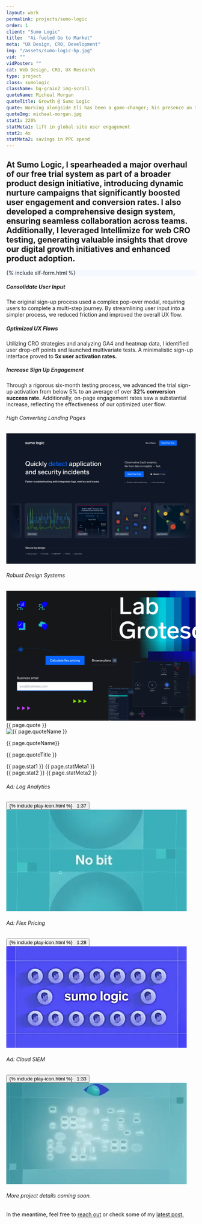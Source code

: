 ```yaml
---
layout: work
permalink: projects/sumo-logic
order: 1
client: "Sumo Logic"
title:  "Ai-fueled Go to Market"
meta: "UX Design, CRO, Development"
img: "/assets/sumo-logic-hp.jpg"
vid: ""
vidPoster: ""
cat: Web Design, CRO, UX Research
type: project
class: sumologic
className: bg-grain2 img-scroll
quoteName: Micheal Morgan
quoteTitle: Growth @ Sumo Logic
quote: Working alongside Eli has been a game-changer; his presence on the team has always booster our odds of success. He possesses a rare talent of melding a marketer's strategic mindset with the creative vision of a top-tier designer.
quoteImg: micheal-morgan.jpg
stat1: 220%
statMeta1: lift in global site user engagement
stat2: 4x
statMeta2: savings in PPC spend 
---
```

 
<!-- <img src="{{ page.img }}" />  -->

<!-- <video id="vid" autoplay="" muted="" loop="" poster="https://assets-www.sumologic.com/sumo-hp-vidposter-sm.jpg" data-src="https://assets-www.sumologic.com/banners/hp-hero-trailer23.mp4"></video>
  -->

<section id="proj-intro" class="py-lg-5 py-sm-2">
	<h2 class="d2 pr-4 pr-md-2 pr-sm-1 pr-xs-0">At Sumo Logic, I spearheaded a major overhaul of our free trial system as part of a broader product design initiative, introducing dynamic nurture campaigns that significantly boosted user engagement and conversion rates. I also developed a comprehensive design system, ensuring seamless collaboration across teams. Additionally, I leveraged Intellimize for web CRO testing, generating valuable insights that drove our digital growth initiatives and enhanced product adoption.</h2>
</section>

<div class="cards-grid flex flexp-wrap fx-wrap fx-md-col pt-1 pt-md-0 mt-3 mt-md-2 mt-sm-1">
	<div class="flex fx-item-3 mb-2 mb-sm-1"> 
		<div class="card-wrap w-100" data-tilt style="--cursor-x: 0px; --cursor-y: 0px;">
			<div class="card flex fx-just-center" style="background: #F5F8FF;">
				<span class="slf">{% include slf-form.html %}</span>
			</div>
			<div class="card-bg"></div>
		</div>
	</div>
	<div class="flex fx-grow fx-item-2 mb-2 mb-sm-1 pl-2 pl-md-0">
		<div class="card-wrap w-100" data-tilt style="--cursor-x: 0px; --cursor-y: 0px;">
			<div class="card flex fx-col fx-just-center py-2 px-3 py-md-1 px-md-2 px-sm-1">
				<span class="">
					<h5 class="mb-0">Consolidate User Input</h5>
					<p>The original sign-up process used a complex pop-over modal, requiring users to complete a multi-step journey. By streamlining user input into a simpler process, we reduced friction and improved the overall UX flow.</p>
					<h5 class="mb-0">Optimized UX Flows</h5>
					<p>Utilizing CRO strategies and analyzing GA4 and heatmap data, I identified user drop-off points and launched multivariate tests. A minimalistic sign-up interface proved to <strong class="highlight">5x user activation rates.</strong></p>
					<h5 class="mb-0">Increase Sign Up Engagement</h5>
					<p>Through a rigorous six-month testing process, we advanced the trial sign-up activation from below 5% to an average of over <strong class="highlight">32% conversion success rate.</strong> Additionally, on-page engagement rates saw a substantial increase, reflecting the effectiveness of our optimized user flow.</p>
				</span>
			</div>
			<div class="card-bg"></div>
			<div class="card-highlight"></div>
		</div>
	</div>
	<div class="flex fx-grow fx-item-3 pr-1 pr-md-0 mb-2 mb-md-2 mb-sm-1">
		<div class="card-wrap w-100" data-tilt style="--cursor-x: 0px; --cursor-y: 0px;">
			<div class="card flex fx-col fx-align-center px-3 px-md-2 px-sm-1">
				<h6 class="mt-2 mb-2 mt-md-1 mb-md-1">High Converting Landing Pages</h6>
				<img class="mx-2 bordered bordered-b-0 round-top-8" src="/assets/sumo-logic-lp-tiles.jpg" title="Sumo Logic Landing Page Testing" />
			</div>
			<div class="card-bg"></div>
			<!-- <div class="card-highlight"></div> -->
		</div>
	</div>
	<div class="flex fx-grow fx-item-3 pl-1 pl-md-0 mb-2 mb-md-2 mb-sm-1"> 
		<div class="card-wrap w-100" data-tilt style="--cursor-x: 0px; --cursor-y: 0px;">
			<div class="card flex fx-col fx-align-center px-3 px-md-2 px-sm-1">
				<h6 class="mt-2 mb-2 mt-md-1 mb-md-1">Robust Design Systems</h6>
				<img class="mx-2 bordered bordered-b-0 round-top-8" src="/assets/sumo-ds_v2_1x.jpg" title="Sumo Logic Design System" />
			</div>
			<div class="card-bg"></div>
			<!-- <div class="card-highlight"></div> -->
		</div>
	</div>
	<!-- <! --- > -->
	<div class="flex fx-col fx-grow fx-item-2 pr-1 pr-md-0 mb-2 mb-md-2 mb-sm-1">
		<div class="card-wrap w-100" data-tilt style="--cursor-x: 0px; --cursor-y: 0px;">
			<div class="card quote-item flex fx-col fx-just-center mr-0 py-3 px-3 px-lg-2 py-md-2 px-md-2 pr-md-3 pr-sm-2 py-sm-2 px-sm-1 pr-xs-1 pt-xs-1 pb-xs-1" style="width: 100%!important; max-width: inherit!important;">
				<div class="quote">{{ page.quote }}</div>
				<div class="flex fx-align-center quote-meta">
					<img class="lazyload" data-src="/assets/{{ page.quoteImg }}" alt="{{ page.quoteName }}" />
					<div class="quote-meta-label">
						<p class="name">{{ page.quoteName}}</p>
						<p class="title">{{ page.quoteTitle }}</p>
					</div>
				</div>
			</div>
			<div class="card-bg"></div>
		</div>
	</div>
	<div class="flex fx-col fx-grow fx-item-2 pl-1 pl-md-0 mb-2 mb-md-2 mb-sm-1">
		<div class="card-wrap w-100 stat-grp" data-tilt style="--cursor-x: 0px; --cursor-y: 0px;">
			<div class="card work-stats flex fx-row fx-align-center fx-just-center fx-md-col py-3 px-3 px-lg-2 py-md-1 px-md-2 px-md-1 py-sm-1 px-sm-1">
				<div class="stat-wrap flex fx-col pr-1 pr-md-0 pb-md-1 mb-md-1">
					<span class="stat pre mt-0">{{ page.stat1 }}</span>
					<span class="stat-meta">{{ page.statMeta1 }}</span>
				</div>
				<div class="stat-wrap flex fx-col pl-2 pr-md-0 pl-md-0">
					<span class="stat pre mt-0">{{ page.stat2 }}</span>
					<span class="stat-meta">{{ page.statMeta2 }}</span>
				</div>
			</div>
			<div class="card-bg"></div>
		</div>
	</div>
	<!-- <! --- > -->
	<div class="flex fx-grow fx-item-3 pr-1 pr-md-0 mb-2 mb-md-2 mb-sm-1"> 
		<div class="card-wrap w-100" data-tilt style="--cursor-x: 0px; --cursor-y: 0px;">
			<div class="card flex fx-col fx-align-center pb-2 pb-md-1 px-2 px-md-1 px-sm-1">
				<h6 class="mt-2 mb-2 mt-md-1 mb-md-1">Ad: Log Analytics</h6>
				<div class="vid-wrap video-trigger" data-video-id="nBsW-N_XcUg">
					<button>{% include play-icon.html %} &nbsp; 1:37</button>
					<img class="bordered round-8" src="/assets/sumo-overview.webp" title="Sumo Logic Overview Video" />
				</div> 
			</div>
			<div class="card-bg"></div>
			<div class="card-highlight"></div>
		</div>
	</div>
	<div class="flex fx-grow fx-item-3 pl-1 pl-md-0 pr-1 pr-md-0 mb-2 mb-md-2 mb-sm-1 fx-item-3-offset"> 
		<div class="card-wrap w-100" data-tilt style="--cursor-x: 0px; --cursor-y: 0px;">
			<div class="card flex fx-col fx-align-center pb-2 pb-md-1 px-2 px-md-1 px-sm-1">
				<h6 class="mt-2 mb-2 mt-md-1 mb-md-1">Ad: Flex Pricing</h6>
				<div class="vid-wrap video-trigger" data-video-id="d846oPIjszE">
					<button>{% include play-icon.html %} &nbsp; 1:28</button>
					<img class="bordered round-8" src="/assets/sumo-flex.webp" title="Sumo Logic Flex Pricing Video" />
				</div>
			</div>
			<div class="card-bg"></div>
			<div class="card-highlight"></div>
		</div>
	</div>
	<div class="flex fx-grow fx-item-3 pl-1 pl-md-0 mb-2 mb-md-2 mb-sm-1"> 
		<div class="card-wrap w-100" data-tilt style="--cursor-x: 0px; --cursor-y: 0px;">
			<div class="card flex fx-col fx-align-center pb-2 pb-md-1 px-2 px-md-1 px-sm-1">
				<h6 class="mt-2 mb-2 mt-md-1 mb-md-1">Ad: Cloud SIEM</h6>
				<div class="vid-wrap video-trigger" data-video-id="WuLCfWPExes">
					<button>{% include play-icon.html %} &nbsp; 1:33</button>
					<img class="bordered round-8" src="/assets/sumo-siem.webp" title="Sumo Logic Cloud SIEM video" />
				</div>
			</div>
			<div class="card-bg"></div>
			<div class="card-highlight"></div>
		</div>
	</div>
</div>


<style>
	@media (min-width: 961px) {
		.fx-item-3-offset {
			margin-left: -.1rem;
	    margin-right: -.1rem;
		}
	}
</style>


<h6 class="mt-5 center">More project details coming soon.</h6>
<p class="center">In the meantime, feel free to <a href="/contact">reach out</a> or check some of my <a href="/journal">latest post.</a></p>

